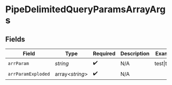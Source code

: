 # PipeDelimitedQueryParamsArrayArgs


## Fields

| Field              | Type               | Required           | Description        | Example            |
| ------------------ | ------------------ | ------------------ | ------------------ | ------------------ |
| `arrParam`         | *string*           | :heavy_check_mark: | N/A                | test\|test2        |
| `arrParamExploded` | array<*string*>    | :heavy_check_mark: | N/A                |                    |